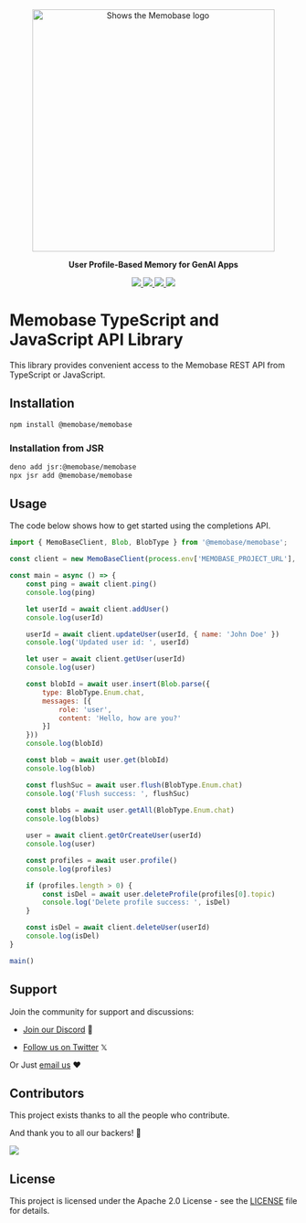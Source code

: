 <div align="center">
    <a href="https://memobase.io">
    <picture>
      <source media="(prefers-color-scheme: dark)" srcset="https://assets.memodb.io/memobase-dark.svg">
      <img alt="Shows the Memobase logo" src="https://assets.memodb.io/memobase-light.svg" width="424">
    </picture>
  </a>
  <p><strong>User Profile-Based Memory for GenAI Apps</strong></p>
  <p>
    <a href="https://www.npmjs.com/package/@memobase/memobase">
      <img src="https://img.shields.io/npm/v/@memobase/memobase.svg?logo=npm&&logoColor=fff&style=flat&colorA=2C2C2C&colorB=28CF8D">
    </a>
    <a href="https://jsr.io/@memobase/memobase">
      <img src="https://img.shields.io/jsr/v/@memobase/memobase.svg?logo=jsr&&logoColor=fff&style=flat&colorA=2C2C2C&colorB=28CF8D" />
    </a>
    <a href="https://npmcharts.com/compare/@memobase/memobase?minimal=true">
      <img src="https://img.shields.io/npm/dm/@memobase/memobase.svg?logo=typescript&&logoColor=fff&style=flat&colorA=2C2C2C&colorB=28CF8D" />
    </a>
    <a href="https://github.com/memodb-io/memobase/actions/workflows/publish.yaml">
      <img src="https://github.com/memodb-io/memobase/actions/workflows/publish.yaml/badge.svg">
    </a>
  </p>
</div>

# Memobase TypeScript and JavaScript API Library
This library provides convenient access to the Memobase REST API from TypeScript or JavaScript.


## Installation

```sh
npm install @memobase/memobase
```

### Installation from JSR

```sh
deno add jsr:@memobase/memobase
npx jsr add @memobase/memobase
```


## Usage

The code below shows how to get started using the completions API.

<!-- prettier-ignore -->
```js
import { MemoBaseClient, Blob, BlobType } from '@memobase/memobase';

const client = new MemoBaseClient(process.env['MEMOBASE_PROJECT_URL'], process.env['MEMOBASE_API_KEY'])

const main = async () => {
    const ping = await client.ping()
    console.log(ping)

    let userId = await client.addUser()
    console.log(userId)

    userId = await client.updateUser(userId, { name: 'John Doe' })
    console.log('Updated user id: ', userId)

    let user = await client.getUser(userId)
    console.log(user)

    const blobId = await user.insert(Blob.parse({
        type: BlobType.Enum.chat,
        messages: [{
            role: 'user',
            content: 'Hello, how are you?'
        }]
    }))
    console.log(blobId)

    const blob = await user.get(blobId)
    console.log(blob)

    const flushSuc = await user.flush(BlobType.Enum.chat)
    console.log('Flush success: ', flushSuc)
    
    const blobs = await user.getAll(BlobType.Enum.chat)
    console.log(blobs)

    user = await client.getOrCreateUser(userId)
    console.log(user)

    const profiles = await user.profile()
    console.log(profiles)

    if (profiles.length > 0) {
        const isDel = await user.deleteProfile(profiles[0].topic)
        console.log('Delete profile success: ', isDel)
    }

    const isDel = await client.deleteUser(userId)
    console.log(isDel)
}

main()
```

## Support

Join the community for support and discussions:

-  [Join our Discord](https://discord.gg/YdgwU4d9NB) 👻 

-  [Follow us on Twitter](https://x.com/memobase_io) 𝕏 

Or Just [email us](mailto:contact@memobase.io) ❤️


## Contributors

This project exists thanks to all the people who contribute.

And thank you to all our backers! 🙏

<a href="https://github.com/memodb-io/memobase/graphs/contributors">
  <img src="https://contrib.rocks/image?repo=memodb-io/memobase" />
</a>


## License

This project is licensed under the Apache 2.0 License - see the [LICENSE](https://github.com/memodb-io/memobase/blob/main/LICENSE) file for details.